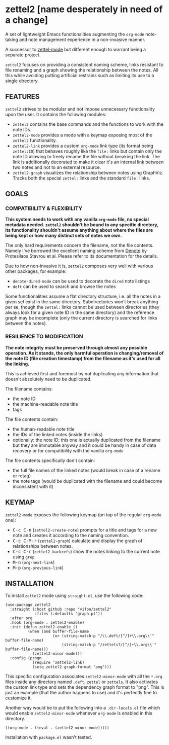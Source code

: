 zettel2 [name desperately in need of a change]
==============================================

A set of lightweight Emacs functionalities augmenting the `org-mode`
note-taking and note management experience in a non-invasive manner.

A successor to [zettel-mode](https://github.com/vifon/zettel-mode) but
different enough to warrant being a separate project.

`zettel2` focuses on providing a consistent naming scheme, links
resistant to file renaming and a graph showing the relationship
between the notes.  All this while avoiding putting artificial
restrains such as limiting its use to a single directory.

FEATURES
--------

`zettel2` strives to be modular and not impose unnecessary
functionality upon the user.  It contains the following modules:

* `zettel2` contains the base commands and the functions to work with
  the note IDs.
* `zettel2-mode` provides a mode with a keymap exposing most of the
  `zettel2` functionality.
* `zettel2-link` provides a custom `org-mode` link type (its format
  being `zettel:ID`) that behaves roughly like the `file:` links but
  contain only the note ID allowing to freely rename the file without
  breaking the link.  The link is additionally decorated to make it
  clear it's an internal link between two notes and not to an
  external resource.
* `zettel2-graph` visualizes the relationship between notes using
  GraphViz.  Tracks both the special `zettel:` links and the standard
  `file:` links.

GOALS
-----

### COMPATIBILITY & FLEXIBILITY

**This system needs to work with any vanilla `org-mode` file, no
special metadata needed.  `zettel2` shouldn't be bound to any specific
directory, its functionality shouldn't assume anything about where the
files are being kept or how many distinct sets of notes we own.**

The only hard requirements concern the filename, not the file
contents.  Namely I've borrowed the excellent naming scheme from
[Denote][1] by Protesilaos Stavrou et al.  Please refer to its
documentation for the details.

[1]: https://protesilaos.com/emacs/denote

Due to how non-invasive it is, `zettel2` composes very well with
various other packages, for example:

- `denote-dired-mode` can be used to decorate the `dired` note listings
- `deft` can be used to search and browse the notes

Some functionalities assume a flat directory structure, i.e. all the
notes in a given set exist in the same directory.
Subdirectories won't break anything per se, though the `zettel:` links
cannot be used between directories (they always look for a given note
ID in the same directory) and the reference graph may be incomplete
(only the current directory is searched for links between the notes).

### RESILIENCE TO MODIFICATION

**The note integrity must be preserved through almost any possible
operation.  As it stands, the only harmful operation is
changing/removal of the note ID (file creation timestamp) from the
filename as it's used for all the linking.**

This is achieved first and foremost by not duplicating any information
that doesn't absolutely need to be duplicated.

The filename contains:

- the note ID
- the machine-readable note title
- tags

The file contents contain:

- the human-readable note title
- the IDs of the linked notes (inside the links)
- optionally: the note ID; this one is actually duplicated from the
  filename but they are immutable anyway and it could be handy in case
  of data recovery or for compatibility with the vanilla `org-mode`

The file contents specifically don't contain:

- the full file names of the linked notes (would break in case of
  a rename or retag)
- the note tags (would be duplicated with the filename and could
  become inconsistent with it)

KEYMAP
------

`zettel2-mode` exposes the following keymap (on top of the regular
`org-mode` one):

- <kbd>C-c C-n</kbd> (`zettel2-create-note`) prompts for a title and
  tags for a new note and creates it according to the
  naming convention.
- <kbd>C-c C-M-r</kbd> (`zettel2-graph`) calculate and display the
  graph of relationships between notes.
- <kbd>C-c C-r</kbd> (`zettel2-backrefs`) show the notes linking to
  the current note using `grep`.
- <kbd>M-n</kbd> (`org-next-link`)
- <kbd>M-p</kbd> (`org-previous-link`)

INSTALLATION
------------

To install `zettel2` mode using `straight.el`, use the following code:

```elisp
(use-package zettel2
  :straight (:host github :repo "vifon/zettel2"
             :files (:defaults "graph.pl"))
  :after org
  :hook (org-mode . zettel2-enable)
  :init (defun zettel2-enable ()
          (when (and buffer-file-name
                     (or (string-match-p "/\\.deft/[^/]+\\.org\\'" buffer-file-name)
                         (string-match-p "/zettels?/[^/]+\\.org\\'" buffer-file-name)))
            (zettel2-minor-mode)))
  :config (progn
            (require 'zettel2-link)
            (setq zettel2-graph-format "png")))
```

This specific configuration associates `zettel2-minor-mode` with all
the `*.org` files inside any directory named `.deft`, `zettel` or
`zettels`.  It also activates the custom link type and sets the
dependency graph format to "png".  This is just an example (that the
author happens to use) and it's perfectly fine to customize it.

Another way would be to put the following into a `.dir-locals.el` file
which would enable `zettel2-minor-mode` whenever `org-mode` is enabled
in this directory.

```elisp
((org-mode . ((eval . (zettel2-minor-mode)))))
```

Installation with `package.el` wasn't tested.
